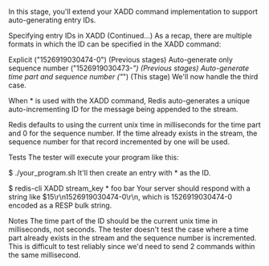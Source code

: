 In this stage, you'll extend your XADD command implementation to support auto-generating entry IDs.

Specifying entry IDs in XADD (Continued…)
As a recap, there are multiple formats in which the ID can be specified in the XADD command:

Explicit ("1526919030474-0") (Previous stages)
Auto-generate only sequence number ("1526919030473-*") (Previous stages)
Auto-generate time part and sequence number ("*") (This stage)
We'll now handle the third case.

When * is used with the XADD command, Redis auto-generates a unique auto-incrementing ID for the message being appended to the stream.

Redis defaults to using the current unix time in milliseconds for the time part and 0 for the sequence number. If the time already exists in the stream, the sequence number for that record incremented by one will be used.

Tests
The tester will execute your program like this:

$ ./your_program.sh
It'll then create an entry with * as the ID.

$ redis-cli XADD stream_key * foo bar
Your server should respond with a string like $15\r\n1526919030474-0\r\n, which is 1526919030474-0 encoded as a RESP bulk string.

Notes
The time part of the ID should be the current unix time in milliseconds, not seconds.
The tester doesn't test the case where a time part already exists in the stream and the sequence number is incremented. This is difficult to test reliably since we'd need to send 2 commands within the same millisecond.